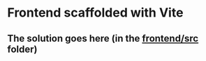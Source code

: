 # Frontend scaffolded with Vite

## The solution goes here (in the [frontend/src](frontend/src) folder)